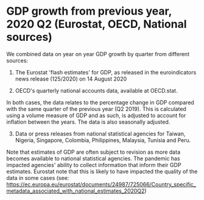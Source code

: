 # GDP growth from previous year, 2020 Q2 (Eurostat, OECD, National sources)

We combined data on year on year GDP growth by quarter from different sources:

1) The Eurostat 'flash estimates' for GDP, as released in the euroindicators news release (125/2020) on 14 August 2020

2) OECD's quarterly national accounts data, available at OECD.stat.

In both cases, the data relates to the percentage change in GDP compared with the same quarter of the previous year (Q2 2019). This is calculated using a volume measure of GDP and as such, is adjusted to account for inflation between the years. The data is also seasonally adjusted.

3) Data or press releases from national statistical agencies for Taiwan, Nigeria, Singapore, Colombia, Philippines, Malaysia, Tunisia and Peru.

Note that estimates of GDP are often subject to revision as more data becomes available to national statistical agencies. The pandemic has impacted agencies' ability to collect information that inform their GDP estimates. Eurostat note that this is likely to have impacted the quality of the data in some cases (see: https://ec.europa.eu/eurostat/documents/24987/725066/Country_specific_metadata_associated_with_national_estimates_2020Q2)
